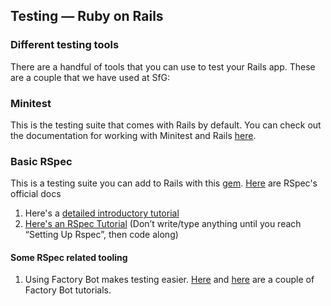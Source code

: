 ## Testing — Ruby on Rails

### Different testing tools
There are a handful of tools that you can use to test your Rails app. These are a couple that we have used at SfG:

### Minitest
This is the testing suite that comes with Rails by default. You can check out the documentation for working with Minitest and Rails [here](https://guides.rubyonrails.org/testing.html).

### Basic RSpec
This is a testing suite you can add to Rails with this [gem](https://github.com/rspec/rspec-rails#rspec-rails--).
[Here](https://rspec.info/documentation/) are RSpec's official docs
1. Here's a [detailed introductory tutorial](https://medium.com/craft-academy/introduction-to-ruby-and-rspec-135da4051802)
1. [Here's an RSpec Tutorial](https://semaphoreci.com/community/tutorials/getting-started-with-rspec) (Don’t write/type anything until you reach “Setting Up Rspec”, then code along)

#### Some RSpec related tooling
1. Using Factory Bot makes testing easier. [Here](https://semaphoreci.com/community/tutorials/working-effectively-with-data-factories-using-factorygirl) and [here](https://medium.com/@prstnj/factorybot-82da45c53a1) are a couple of Factory Bot tutorials.